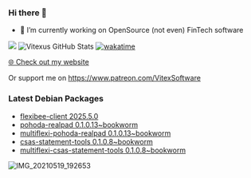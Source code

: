 ### Hi there 👋

- 🔭 I’m currently working on OpenSource  (not even) FinTech software

![](https://komarev.com/ghpvc/?username=Vitexus)
![Vitexus GitHub Stats](https://github-readme-stats.vercel.app/api?username=Vitexus&show_icons=true)
[![wakatime](https://wakatime.com/badge/user/5abba9ca-813e-43ac-9b5f-b1cfdf3dc1c7.svg)](https://wakatime.com/@5abba9ca-813e-43ac-9b5f-b1cfdf3dc1c7)

<p><a href="https://vitexsoftware.cz">🌐 Check out my website</a></p>

Or support me on https://www.patreon.com/VitexSoftware

### Latest Debian Packages
<!-- DEBIAN-PACKAGES-LIST:START -->
- [flexibee-client 2025.5.0](https://repo.vitexsoftware.com/package.php?package=flexibee-client)
- [pohoda-realpad 0.1.0.13~bookworm](https://repo.vitexsoftware.com/package.php?package=pohoda-realpad)
- [multiflexi-pohoda-realpad 0.1.0.13~bookworm](https://repo.vitexsoftware.com/package.php?package=multiflexi-pohoda-realpad)
- [csas-statement-tools 0.1.0.8~bookworm](https://repo.vitexsoftware.com/package.php?package=csas-statement-tools)
- [multiflexi-csas-statement-tools 0.1.0.8~bookworm](https://repo.vitexsoftware.com/package.php?package=multiflexi-csas-statement-tools)
<!-- DEBIAN-PACKAGES-LIST:END -->

![IMG_20210519_192653](https://user-images.githubusercontent.com/2621130/120022731-1bd48900-bfed-11eb-90f9-4f88f560b8b7.jpg)

<!--
**Vitexus/Vitexus** is a ✨ _special_ ✨ repository because its `README.md` (this file) appears on your GitHub profile.

Here are some ideas to get you started:

- 🌱 I’m currently learning ...
- 👯 I’m looking to collaborate on ...
- 🤔 I’m looking for help with ...
- 💬 Ask me about ...
- 📫 How to reach me: ...
- 😄 Pronouns: ...
- ⚡ Fun fact: ...
-->


